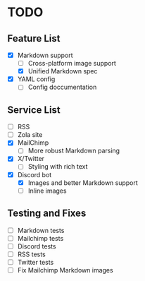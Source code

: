 # TODO

## Feature List
- [X] Markdown support
  - [ ] Cross-platform image support
  - [X] Unified Markdown spec
- [X] YAML config
  - [ ] Config doccumentation

## Service List
- [ ] RSS
- [ ] Zola site
- [X] MailChimp
  - [ ] More robust Markdown parsing
- [X] X/Twitter
  - [ ] Styling with rich text
- [X] Discord bot
  - [X] Images and better Markdown support
  - [ ] Inline images

## Testing and Fixes
- [ ] Markdown tests
- [ ] Mailchimp tests
- [ ] Discord tests
- [ ] RSS tests
- [ ] Twitter tests
- [ ] Fix Mailchimp Markdown images
